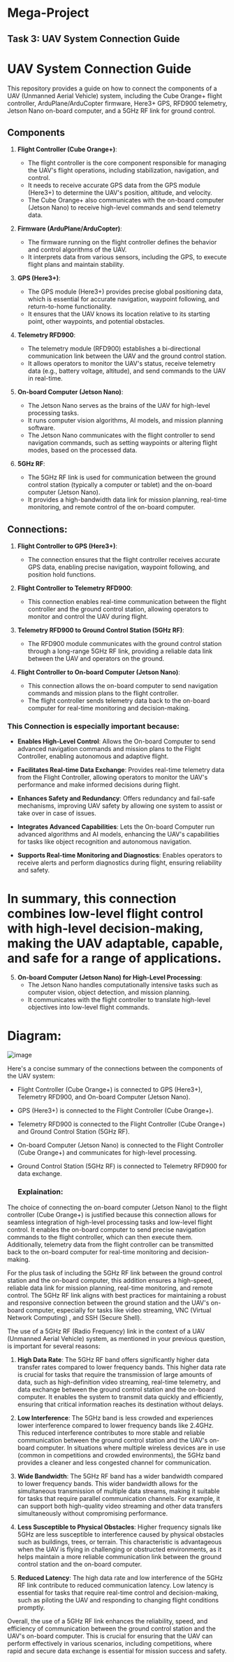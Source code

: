 # Mega-Project
## Task 3: UAV System Connection Guide




# UAV System Connection Guide

This repository provides a guide on how to connect the components of a UAV (Unmanned Aerial Vehicle) system, including the Cube Orange+ flight controller, ArduPlane/ArduCopter firmware, Here3+ GPS, RFD900 telemetry, Jetson Nano on-board computer, and a 5GHz RF link for ground control.


## Components

1. **Flight Controller (Cube Orange+)**:
   - The flight controller is the core component responsible for managing the UAV's flight operations, including stabilization, navigation, and control.
   - It needs to receive accurate GPS data from the GPS module (Here3+) to determine the UAV's position, altitude, and velocity.
   - The Cube Orange+ also communicates with the on-board computer (Jetson Nano) to receive high-level commands and send telemetry data.
     

2. **Firmware (ArduPlane/ArduCopter)**:
   - The firmware running on the flight controller defines the behavior and control algorithms of the UAV.
   - It interprets data from various sensors, including the GPS, to execute flight plans and maintain stability.
   
3. **GPS (Here3+)**:
   - The GPS module (Here3+) provides precise global positioning data, which is essential for accurate navigation, waypoint following, and return-to-home functionality.
   - It ensures that the UAV knows its location relative to its starting point, other waypoints, and potential obstacles.
   
4. **Telemetry RFD900**:
   - The telemetry module (RFD900) establishes a bi-directional communication link between the UAV and the ground control station.
   - It allows operators to monitor the UAV's status, receive telemetry data (e.g., battery voltage, altitude), and send commands to the UAV in real-time.
   
5. **On-board Computer (Jetson Nano)**:
   - The Jetson Nano serves as the brains of the UAV for high-level processing tasks.
   - It runs computer vision algorithms, AI models, and mission planning software.
   - The Jetson Nano communicates with the flight controller to send navigation commands, such as setting waypoints or altering flight modes, based on the processed data.
   
6. **5GHz RF**:
   - The 5GHz RF link is used for communication between the ground control station (typically a computer or tablet) and the on-board computer (Jetson Nano).
   - It provides a high-bandwidth data link for mission planning, real-time monitoring, and remote control of the on-board computer.

## Connections:

1. **Flight Controller to GPS (Here3+)**:
   - The connection ensures that the flight controller receives accurate GPS data, enabling precise navigation, waypoint following, and position hold functions.
   
2. **Flight Controller to Telemetry RFD900**:
   - This connection enables real-time communication between the flight controller and the ground control station, allowing operators to monitor and control the UAV during flight.
   
3. **Telemetry RFD900 to Ground Control Station (5GHz RF)**:
   - The RFD900 module communicates with the ground control station through a long-range 5GHz RF link, providing a reliable data link between the UAV and operators on the ground.
   
4. **Flight Controller to On-board Computer (Jetson Nano)**:
   - This connection allows the on-board computer to send navigation commands and mission plans to the flight controller.
   - The flight controller sends telemetry data back to the on-board computer for real-time monitoring and decision-making.
### This Connection is especially important because:

- **Enables High-Level Control**: Allows the On-board Computer to send advanced navigation commands and mission plans to the Flight Controller, enabling autonomous and adaptive flight.

- **Facilitates Real-time Data Exchange**: Provides real-time telemetry data from the Flight Controller, allowing operators to monitor the UAV's performance and make informed decisions during flight.

- **Enhances Safety and Redundancy**: Offers redundancy and fail-safe mechanisms, improving UAV safety by allowing one system to assist or take over in case of issues.

- **Integrates Advanced Capabilities**: Lets the On-board Computer run advanced algorithms and AI models, enhancing the UAV's capabilities for tasks like object recognition and autonomous navigation.

- **Supports Real-time Monitoring and Diagnostics**: Enables operators to receive alerts and perform diagnostics during flight, ensuring reliability and safety.

In summary, this connection combines low-level flight control with high-level decision-making, making the UAV adaptable, capable, and safe for a range of applications.
==============================================================================================================================================================================

5. **On-board Computer (Jetson Nano) for High-Level Processing**:
   - The Jetson Nano handles computationally intensive tasks such as computer vision, object detection, and mission planning.
   - It communicates with the flight controller to translate high-level objectives into low-level flight commands.



  # Diagram:
![image](https://github.com/NorhanM-A/Mega-Project/assets/72838396/3c41c48c-386e-4b5f-8f8f-75c9bb233a4b)



Here's a concise summary of the connections between the components of the UAV system:

- Flight Controller (Cube Orange+) is connected to GPS (Here3+), Telemetry RFD900, and On-board Computer (Jetson Nano).

- GPS (Here3+) is connected to the Flight Controller (Cube Orange+).

- Telemetry RFD900 is connected to the Flight Controller (Cube Orange+) and Ground Control Station (5GHz RF).

- On-board Computer (Jetson Nano) is connected to the Flight Controller (Cube Orange+) and communicates for high-level processing.

- Ground Control Station (5GHz RF) is connected to Telemetry RFD900 for data exchange.

  ### Explaination:
The choice of connecting the on-board computer (Jetson Nano) to the flight controller (Cube Orange+) is justified because this connection allows for seamless integration of high-level processing tasks and low-level flight control. It enables the on-board computer to send precise navigation commands to the flight controller, which can then execute them. Additionally, telemetry data from the flight controller can be transmitted back to the on-board computer for real-time monitoring and decision-making.

For the plus task of including the 5GHz RF link between the ground control station and the on-board computer, this addition ensures a high-speed, reliable data link for mission planning, real-time monitoring, and remote control. The 5GHz RF link aligns with best practices for maintaining a robust and responsive connection between the ground station and the UAV's on-board computer, especially for tasks like video streaming, VNC (Virtual Network Computing) , and SSH (Secure Shell).


The use of a 5GHz RF (Radio Frequency) link in the context of a UAV (Unmanned Aerial Vehicle) system, as mentioned in your previous question, is important for several reasons:

1. **High Data Rate**: The 5GHz RF band offers significantly higher data transfer rates compared to lower frequency bands. This higher data rate is crucial for tasks that require the transmission of large amounts of data, such as high-definition video streaming, real-time telemetry, and data exchange between the ground control station and the on-board computer. It enables the system to transmit data quickly and efficiently, ensuring that critical information reaches its destination without delays.

2. **Low Interference**: The 5GHz band is less crowded and experiences lower interference compared to lower frequency bands like 2.4GHz. This reduced interference contributes to more stable and reliable communication between the ground control station and the UAV's on-board computer. In situations where multiple wireless devices are in use (common in competitions and crowded environments), the 5GHz band provides a cleaner and less congested channel for communication.

3. **Wide Bandwidth**: The 5GHz RF band has a wider bandwidth compared to lower frequency bands. This wider bandwidth allows for the simultaneous transmission of multiple data streams, making it suitable for tasks that require parallel communication channels. For example, it can support both high-quality video streaming and other data transfers simultaneously without compromising performance.

4. **Less Susceptible to Physical Obstacles**: Higher frequency signals like 5GHz are less susceptible to interference caused by physical obstacles such as buildings, trees, or terrain. This characteristic is advantageous when the UAV is flying in challenging or obstructed environments, as it helps maintain a more reliable communication link between the ground control station and the on-board computer.

5. **Reduced Latency**: The high data rate and low interference of the 5GHz RF link contribute to reduced communication latency. Low latency is essential for tasks that require real-time control and decision-making, such as piloting the UAV and responding to changing flight conditions promptly.

Overall, the use of a 5GHz RF link enhances the reliability, speed, and efficiency of communication between the ground control station and the UAV's on-board computer. This is crucial for ensuring that the UAV can perform effectively in various scenarios, including competitions, where rapid and secure data exchange is essential for mission success and safety.

